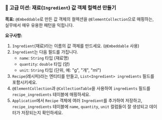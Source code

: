 ### 🥇 고급 미션: 재료(`Ingredient`) 값 객체 컬렉션 만들기

**목표:** `@Embeddable`로 만든 값 객체의 컬렉션을 `@ElementCollection`으로 매핑하는, 실무에서 매우 유용한 패턴을 익힙니다.

**요구사항:**
1. `Ingredient`(재료)라는 이름의 값 객체를 만드세요. (`@Embeddable` 사용)
2. `Ingredient`는 다음 필드를 가집니다.
    * `name`: `String` 타입 (재료명)
    * `quantity`: `double` 타입 (양)
    * `unit`: `String` 타입 (단위, 예: "g", "개", "ml")
3. `Recipe`(레시피)라는 엔티티를 만들고, `List<Ingredient> ingredients` 필드를 포함시키세요.
4. `@ElementCollection`과 `@CollectionTable`을 사용하여 `ingredients` 필드를 `recipe_ingredients` 테이블에 매핑하세요.
5. `Application`에서 `Recipe` 객체에 여러 `Ingredient`를 추가하여 저장하고, `recipe_ingredients` 테이블에 `name`, `quantity`, `unit` 컬럼들이 잘 생성되고 데이터가 저장되는지 확인하세요.
